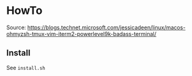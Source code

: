 # HowTo

Source: https://blogs.technet.microsoft.com/jessicadeen/linux/macos-ohmyzsh-tmux-vim-iterm2-powerlevel9k-badass-terminal/

## Install

See `install.sh`
